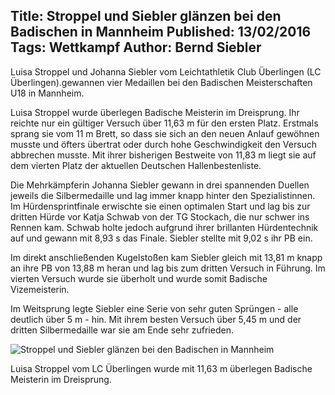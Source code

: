 Title: Stroppel und Siebler glänzen bei den Badischen in Mannheim
Published: 13/02/2016
Tags: Wettkampf
Author: Bernd Siebler
---

Luisa Stroppel und Johanna Siebler vom Leichtathletik Club Überlingen (LC Überlingen).gewannen vier Medaillen bei den Badischen Meisterschaften U18 in Mannheim.

Luisa Stroppel wurde überlegen Badische Meisterin im Dreisprung. Ihr reichte nur ein gültiger Versuch über 11,63 m für den ersten Platz. Erstmals sprang sie vom 11 m Brett, so dass sie sich an den neuen Anlauf gewöhnen musste und öfters übertrat oder durch hohe Geschwindigkeit den Versuch abbrechen musste. Mit ihrer bisherigen Bestweite von 11,83 m liegt sie auf dem vierten Platz der aktuellen Deutschen Hallenbestenliste.

Die Mehrkämpferin Johanna Siebler gewann in drei spannenden Duellen jeweils die Silbermedaille und lag immer knapp hinter den Spezialistinnen. Im Hürdensprintfinale erwischte sie einen optimalen Start und lag bis zur dritten Hürde vor Katja Schwab von der TG Stockach, die nur schwer ins Rennen kam. Schwab holte jedoch aufgrund ihrer brillanten Hürdentechnik auf und gewann mit 8,93 s das Finale. Siebler stellte mit 9,02 s ihr PB ein.

Im direkt anschließenden Kugelstoßen kam Siebler gleich mit 13,81 m knapp an ihre PB von 13,88 m heran und lag bis zum dritten Versuch in Führung. Im vierten Versuch wurde sie überholt und wurde somit Badische Vizemeisterin.

Im Weitsprung legte Siebler eine Serie von sehr guten Sprüngen - alle deutlich über 5 m - hin. Mit ihrem besten Versuch über 5,45 m und der dritten Silbermedaille war sie am Ende sehr zufrieden. 

![Stroppel und Siebler glänzen bei den Badischen in Mannheim](/blog/assets/2016/2016-02-13-stroppel-siebler-badische-mannheim.jpg)

Luisa Stroppel vom LC Überlingen wurde mit 11,63 m überlegen Badische Meisterin im Dreisprung.